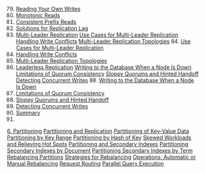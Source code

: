 79. [Reading Your Own Writes](ch05.html#sec_replication_ryw)
80. [Monotonic Reads](ch05.html#sec_replication_monotonic_reads)
81. [Consistent Prefix Reads](ch05.html#sec_replication_consistent_prefix)
82. [Solutions for Replication Lag](ch05.html#idm140605776098032)
83. [Multi-Leader Replication](ch05.html#sec_replication_multi_leader)
[Use Cases for Multi-Leader Replication](ch05.html#idm140605776051760)
[Handling Write Conflicts](ch05.html#sec_replication_write_conflicts)
[Multi-Leader Replication Topologies](ch05.html#sec_replication_topologies) 84. [Use Cases for Multi-Leader Replication](ch05.html#idm140605776051760)
85. [Handling Write Conflicts](ch05.html#sec_replication_write_conflicts)
86. [Multi-Leader Replication Topologies](ch05.html#sec_replication_topologies)
87. [Leaderless Replication](ch05.html#sec_replication_leaderless)
[Writing to the Database When a Node Is Down](ch05.html#idm140605775801200)
[Limitations of Quorum Consistency](ch05.html#sec_replication_quorum_limitations)
[Sloppy Quorums and Hinted Handoff](ch05.html#sec_replication_sloppy_quorum)
[Detecting Concurrent Writes](ch05.html#sec_replication_concurrent) 88. [Writing to the Database When a Node Is Down](ch05.html#idm140605775801200)
89. [Limitations of Quorum Consistency](ch05.html#sec_replication_quorum_limitations)
90. [Sloppy Quorums and Hinted Handoff](ch05.html#sec_replication_sloppy_quorum)
91. [Detecting Concurrent Writes](ch05.html#sec_replication_concurrent)
92. [Summary](ch05.html#idm140605775610016)
93. 
[6. Partitioning](ch06.html#ch_partitioning) [Partitioning and Replication](ch06.html#idm140605775372832)
[Partitioning of Key-Value Data](ch06.html#sec_partitioning_key_value)
[Partitioning by Key Range](ch06.html#sec_partitioning_key_range)
[Partitioning by Hash of Key](ch06.html#sec_partitioning_hash)
[Skewed Workloads and Relieving Hot Spots](ch06.html#sec_partitioning_skew) [Partitioning and Secondary Indexes](ch06.html#sec_partitioning_secondary_indexes)
[Partitioning Secondary Indexes by Document](ch06.html#idm140605775227728)
[Partitioning Secondary Indexes by Term](ch06.html#idm140605775185504) [Rebalancing Partitions](ch06.html#sec_partitioning_rebalancing)
[Strategies for Rebalancing](ch06.html#idm140605775139280)
[Operations: Automatic or Manual Rebalancing](ch06.html#idm140605775048272) [Request Routing](ch06.html#sec_partitioning_routing)
[Parallel Query Execution](ch06.html#idm140605774980080)